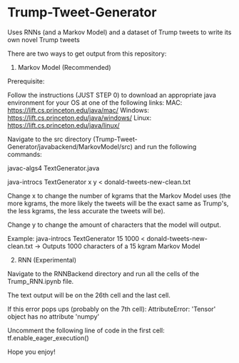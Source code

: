 # Trump-Tweet-Generator
Uses RNNs (and a Markov Model) and a dataset of Trump tweets to write its own novel Trump tweets

There are two ways to get output from this repository:

1. Markov Model (Recommended)

Prerequisite: 

Follow the instructions (JUST STEP 0) to download an appropriate java environment for your OS at one of the following links:
MAC: https://lift.cs.princeton.edu/java/mac/
Windows: https://lift.cs.princeton.edu/java/windows/
Linux: https://lift.cs.princeton.edu/java/linux/

Navigate to the src directory (Trump-Tweet-Generator/javabackend/MarkovModel/src) and run the following commands: 

javac-algs4 TextGenerator.java

java-introcs TextGenerator x y < donald-tweets-new-clean.txt

Change x to change the number of kgrams that the Markov Model uses (the more kgrams, the more likely the tweets will
be the exact same as Trump's, the less kgrams, the less accurate the tweets will be).

Change y to change the amount of characters that the model will output.

Example: java-introcs TextGenerator 15 1000 < donald-tweets-new-clean.txt -> Outputs 1000 characters of a 
15 kgram Markov Model

2. RNN (Experimental)

Navigate to the RNNBackend directory and run all the cells of the Trump_RNN.ipynb file.

The text output will be on the 26th cell and the last cell.

If this error pops ups (probably on the 7th cell): AttributeError: 'Tensor' object has no attribute 'numpy'

Uncomment the following line of code in the first cell: tf.enable_eager_execution()

Hope you enjoy!
